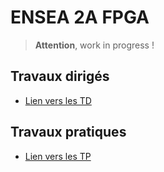 # ENSEA 2A FPGA

> **Attention**, work in progress !

## Travaux dirigés

* [Lien vers les TD](2-td/fpga_td.md)

## Travaux pratiques

* [Lien vers les TP](3-tp/fpga_tp.md)

